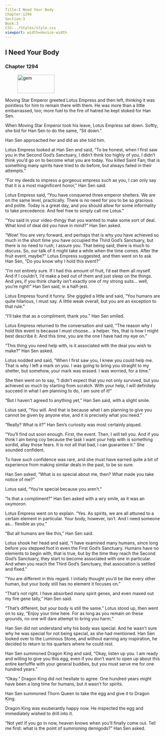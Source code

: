```yaml
---
Title:I Need Your Body 
Chapter:1294 
Section:3 
Book:3 
CSS:../Styles/style.css 
viewport: width=device-width
---
```

  
## I Need Your Body
### Chapter 1294
  
<figure>
	<img src="../Images/gem.gif" alt="gem" id="gem" width="120" height="60" />
</figure>
  

  
Moving Star Emperor greeted Lotus Empress and then left, thinking it was pointless for him to remain there with them. He was more than a little embarrassed, too; more fuel to the fire of hatred he kept stoked for Han Sen.

When Moving Star Emperor took his leave, Lotus Empress sat down. Softly, she bid for Han Sen to do the same, “Sit down.”

Han Sen approached her and did as she told him.

Lotus Empress looked at Han Sen and said, “To be honest, when I first saw you in the Second God’s Sanctuary, I didn’t think too highly of you. I didn’t think you’d go on to become what you are today. You killed Saint Fan; that is something many spirits have tried to do before, but always failed in their attempts.”

“For my deeds to impress a gorgeous empress such as you, I can only say that it is a most magnificent honor,” Han Sen said.

Lotus Empress said, “You have conquered three emperor shelters. We are on the same level, practically. There is no need for you to be so gracious and polite. Today is a great day, and you should allow for some informality to take precedence. And feel free to simply call me Lotus.”

“You said in your video-thingy that you wanted to make some sort of deal. What kind of deal did you have in mind?” Han Sen asked.

“Wow! You are very forward, and perhaps that is why you have achieved so much in the short time you have occupied the Third God’s Sanctuary, but there is no need to rush, I assure you. That being said, there is much to discuss. So, our talk of it might take a while when the time comes. After the fruit event, maybe?” Lotus Empress suggested, and then went on to ask Han Sen, “Do you know why I hold this event?”

“I’m not entirely sure. If I had this amount of fruit, I’d eat them all myself. And if I couldn’t, I’d make a bed out of them and just sleep on the things. And yes, if you think charity isn’t exactly one of my strong suits… well, you’re right!” Han Sen said, in a half-jest.

Lotus Empress found it funny. She giggled a little and said, “You humans are quite hilarious, I must say. A little weak overall, but you are an exception to that rule.”

“I’ll take that as a compliment; thank you.” Han Sen smiled.

Lotus Empress returned to the conversation and said, “The reason why I hold this event is because I must choose… a helper. Yes, that is how I might best describe it. And this time, you are the one I have had my eye on.”

“This thing you need help with, is it associated with the deal you wish to make?” Han Sen asked.

Lotus nodded and said, “When I first saw you, I knew you could help me. That is why I left a mark on you. I was going to bring you straight to my shelter, but somehow, your mark was erased. I was worried, for a time.”

She then went on to say, “I didn’t expect that you not only survived, but you achieved so much by starting from scratch. With your help, I will definitely succeed in what I am planning to do, I am sure of it!”

“But I haven’t agreed to anything yet,” Han Sen said, with a slight smile.

Lotus said, “You will. And that is because what I am planning to give you cannot be given by anyone else, and it is precisely what you need.”

“Really? What is it?” Han Sen’s curiosity was most certainly piqued.

“You’ll find out soon enough. First, the event. Then, I will tell you. And if you think I am being coy because the task I want your help with is something sordid, allay those fears. It is not all that bad, I can guarantee it.” She sounded confident.

To have such confidence was rare, and she must have earned quite a bit of experience from making similar deals in the past, to be so sure.

Han Sen asked, “What is so special about me, then? What made you take notice of me?”

Lotus said, “You’re special because you aren’t.”

“Is that a compliment?” Han Sen asked with a wry smile, as it was an oxymoron.

Lotus Empress went on to explain. “Yes. As spirits, we are all attuned to a certain element in particular. Your body, however, isn’t. And I need someone as… flexible as you.”

“But all humans are like this,” Han Sen said.

Lotus shook her head and said, “I have examined many humans, since long before you stepped foot in even the First God’s Sanctuary. Humans have no elements to begin with, that is true, but by the time they reach the Second God’s Sanctuary, they start to become associated with one in particular. And when you reach the Third God’s Sanctuary, that association is settled and fixed.”

“You are different in this regard. I initially thought you’d be like every other human, but your body still has no element it focuses on.”

“That’s not right. I have absorbed many spirit genes, and even maxed out my fire gene tally,” Han Sen said.

“That’s different, but your body is still the same.” Lotus stood up, then went on to say, “Enjoy your time here. For as long as you remain on these grounds, no one will dare attempt to bring you harm.”

Han Sen did not understand why his body was special. And he wasn’t sure why he was special for not being special, as she had mentioned. Han Sen looked over to the Luminous Stone, and without earning any inspiration, he decided to return to his quarters where he could rest.

Han Sen summoned Dragon King and said, “Okay, listen up you. I am ready and willing to give you this egg, even if you don’t want to open up about this entire kerfuffle with your general buddies, but you must serve me for one hundred years.”

“Okay.” Dragon King did not hesitate to agree. One hundred years might have been a long time for humans, but it wasn’t for spirits.

Han Sen summoned Thorn Queen to take the egg and give it to Dragon King.

Dragon King was exuberantly happy now. He inspected the egg and immediately wished to drill into it.

“Not yet! If you go in now, heaven knows when you’ll finally come out. Tell me first: what is the point of summoning demigods?” Han Sen asked.